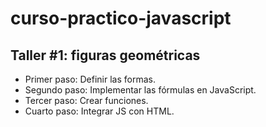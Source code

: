 # curso-practico-javascript

## Taller #1: figuras geométricas

- Primer paso: Definir las formas.
- Segundo paso: Implementar las fórmulas en JavaScript.
- Tercer paso: Crear funciones.
- Cuarto paso: Integrar JS con HTML.